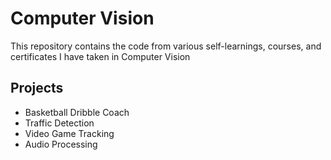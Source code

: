 # Computer Vision
This repository contains the code from various self-learnings, courses, and certificates I have taken in Computer Vision

## Projects
- Basketball Dribble Coach
- Traffic Detection
- Video Game Tracking
- Audio Processing
